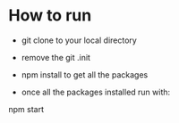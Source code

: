 # How to run

- git clone to your local directory

- remove the git .init

- npm install to get all the packages

- once all the packages installed run with:

npm start




